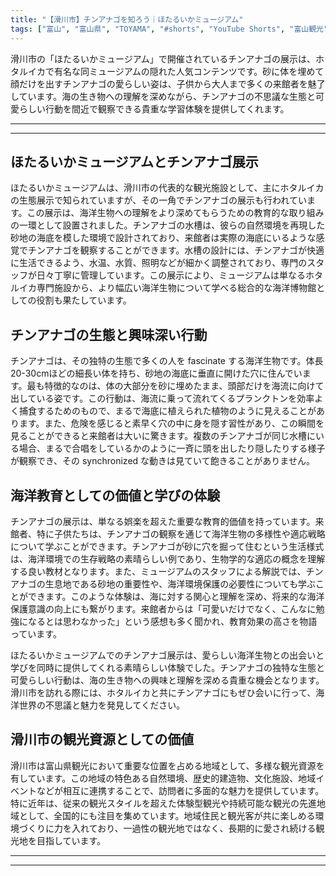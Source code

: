 ```yaml
---
title: "【滑川市】チンアナゴを知ろう｜ほたるいかミュージアム"
tags: ["富山", "富山県", "TOYAMA", "#shorts", "YouTube Shorts", "富山観光", "富山旅行", "北陸観光", "滑川市", "県東部", "富山県の観光スポット", "富山県でおすすめの場所", "富山県の見どころ"]
---
```


滑川市の「ほたるいかミュージアム」で開催されているチンアナゴの展示は、ホタルイカで有名な同ミュージアムの隠れた人気コンテンツです。砂に体を埋めて顔だけを出すチンアナゴの愛らしい姿は、子供から大人まで多くの来館者を魅了しています。海の生き物への理解を深めながら、チンアナゴの不思議な生態と可愛らしい行動を間近で観察できる貴重な学習体験を提供してくれます。

---

<!-- 🎥 YouTube動画埋め込み -->
<!-- No YouTube URL provided -->

---

## ほたるいかミュージアムとチンアナゴ展示

ほたるいかミュージアムは、滑川市の代表的な観光施設として、主にホタルイカの生態展示で知られていますが、その一角でチンアナゴの展示も行われています。この展示は、海洋生物への理解をより深めてもらうための教育的な取り組みの一環として設置されました。チンアナゴの水槽は、彼らの自然環境を再現した砂地の海底を模した環境で設計されており、来館者は実際の海底にいるような感覚でチンアナゴを観察することができます。水槽の設計には、チンアナゴが快適に生活できるよう、水温、水質、照明などが細かく調整されており、専門のスタッフが日々丁寧に管理しています。この展示により、ミュージアムは単なるホタルイカ専門施設から、より幅広い海洋生物について学べる総合的な海洋博物館としての役割も果たしています。

## チンアナゴの生態と興味深い行動

チンアナゴは、その独特の生態で多くの人を fascinate する海洋生物です。体長20-30cmほどの細長い体を持ち、砂地の海底に垂直に開けた穴に住んでいます。最も特徴的なのは、体の大部分を砂に埋めたまま、頭部だけを海流に向けて出している姿です。この行動は、海流に乗って流れてくるプランクトンを効率よく捕食するためのもので、まるで海底に植えられた植物のように見えることがあります。また、危険を感じると素早く穴の中に身を隠す習性があり、この瞬間を見ることができると来館者は大いに驚きます。複数のチンアナゴが同じ水槽にいる場合、まるで合唱をしているかのように一斉に頭を出したり隠したりする様子が観察でき、その synchronized な動きは見ていて飽きることがありません。

## 海洋教育としての価値と学びの体験

チンアナゴの展示は、単なる娯楽を超えた重要な教育的価値を持っています。来館者、特に子供たちは、チンアナゴの観察を通じて海洋生物の多様性や適応戦略について学ぶことができます。チンアナゴが砂に穴を掘って住むという生活様式は、海洋環境での生存戦略の素晴らしい例であり、生物学的な適応の概念を理解する良い教材となります。また、ミュージアムのスタッフによる解説では、チンアナゴの生息地である砂地の重要性や、海洋環境保護の必要性についても学ぶことができます。このような体験は、海に対する関心と理解を深め、将来的な海洋保護意識の向上にも繋がります。来館者からは「可愛いだけでなく、こんなに勉強になるとは思わなかった」という感想も多く聞かれ、教育効果の高さを物語っています。

ほたるいかミュージアムでのチンアナゴ展示は、愛らしい海洋生物との出会いと学びを同時に提供してくれる素晴らしい体験でした。チンアナゴの独特な生態と可愛らしい行動は、海の生き物への興味と理解を深める貴重な機会となります。滑川市を訪れる際には、ホタルイカと共にチンアナゴにもぜひ会いに行って、海洋世界の不思議と魅力を発見してください。

## 滑川市の観光資源としての価値

滑川市は富山県観光において重要な位置を占める地域として、多様な観光資源を有しています。この地域の特色ある自然環境、歴史的建造物、文化施設、地域イベントなどが相互に連携することで、訪問者に多面的な魅力を提供しています。特に近年は、従来の観光スタイルを超えた体験型観光や持続可能な観光の先進地域として、全国的にも注目を集めています。地域住民と観光客が共に楽しめる環境づくりに力を入れており、一過性の観光地ではなく、長期的に愛され続ける観光地を目指しています。

---

<!-- 🗺 Googleマップ（自動表示: page.tsxで地域名から自動生成） -->

<!-- 📍 宿泊リンク（自動表示: page.tsxで地域別リンクを自動生成）
     - タイトルから地域名を抽出
     - JTB / 楽天トラベル / じゃらん / 一休.com 対応
     - 環境変数でプロバイダー切替可能
-->

<!-- 📚 関連記事（自動表示: page.tsxで同カテゴリから2件自動選択） -->

<!-- 🏷️ タグ（自動表示: page.tsxで記事最下部に自動配置） -->

---

<!--
【記事文字数ルール】
- 基本文字数: 最低1000文字以上
- 推奨文字数: 1000〜1500文字（スマホ読みやすさ最優先）
- 上限なし: 情報量的に必要な場合は1500文字や2000文字を超えても良い
- 判断基準: 読者にとって価値ある情報を過不足なく提供できる文字数

【記事構成の最終形】
1. タイトル・動画・本文
2. まとめ
3. Googleマップ（見出しなし、マップのみ自動表示）
4. **宿泊リンク（地域別自動生成）** ← 2025年10月7日追加
5. 関連記事（H3、同カテゴリから2件自動選択）
6. タグ（記事最下部に自動表示）
7. ナビゲーションボタン

【宿泊リンクシステム仕様】
- タイトルから地域名を自動抽出（【〇〇市】形式優先）
- 北陸地方地域辞書: 富山/石川/福井の主要都市対応
- 対応プロバイダー: JTB（既定）/ 楽天トラベル / じゃらん / 一休.com
- 環境変数で切替: NEXT_PUBLIC_DEFAULT_TRAVEL_PROVIDER
- URLテンプレート: 地域名自動エンコード + アフィリエイトID挿入
- 配置位置: Googleマップ直後、関連記事より前

【自動生成セクション】
※以下はpage.tsxで自動生成されるため、記事本文には含めない
- Googleマップ: タイトル【】内の地域名から生成
- 宿泊リンク: 地域名抽出 → Deeplink生成 → スタイル適用
- 関連記事: 同カテゴリから2件を自動選択・リンク化
- タグ: 記事データから最下部に自動配置

【削除済みセクション】
※アクセス方法・周辺情報・公式リンクセクションは不要（2025年10月5日削除）

【AdSense・アフィリエイト】
- Google AdSense: 全ページ自動読み込み（layout.tsx）
- アフィリエイトスクリプト: AffilScript（layout.tsx）
- data-affil属性での動的リンク変換機能あり（現在は宿泊リンクで代替）

【最終更新】2025年10月7日 - 地域別宿泊リンク自動生成システム実装
-->
